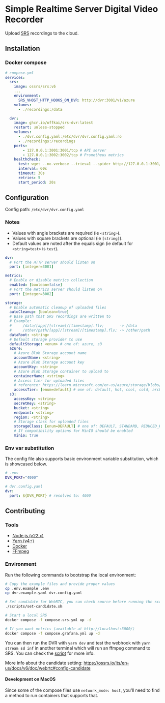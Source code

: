 # Simple Realtime Server Digital Video Recorder

Upload [SRS](https://ossrs.io/lts/en-us/) recordings to the cloud.

## Installation

### Docker compose

```yaml
# compose.yml
services:
  srs:
    image: ossrs/srs:v6
    ...
    environment:
      SRS_VHOST_HTTP_HOOKS_ON_DVR: http://dvr:3001/v1/azure
    volumes:
      - ./recordings:/data

  dvr:
    image: ghcr.io/offkai/srs-dvr:latest
    restart: unless-stopped
    volumes:
      - ./dvr.config.yaml:/etc/dvr/dvr.config.yaml:ro
      - ./recordings:/recordings
    ports:
        - 127.0.0.1:3001:3001/tcp # API server
        - 127.0.0.1:3002:3002/tcp # Prometheus metrics
    healthcheck:
      test: wget --no-verbose --tries=1 --spider http://127.0.0.1:3001/ping || exit 1
      interval: 60s
      timeout: 30s
      retries: 5
      start_period: 20s
```

## Configuration

Config path: `/etc/dvr/dvr.config.yaml`

### Notes

- Values with angle brackets are required (ie `<string>`).
- Values with square brackets are optional (ie `[string]`).
- Default values are noted after the equals sign (ie default for `<string=test>` is `test`).

```yaml
dvr:
  # Port the HTTP server should listen on
  port: [integer=3001]

metrics:
  # Enable or disable metrics collection
  enabled: [boolean=false]
  # Port the metrics server should listen on
  port: [integer=3002]

storage:
  # Enable automatic cleanup of uploaded files
  autoCleanup: [boolean=true]
  # Base path that SRS recordings are written to
  # Example:
  #     /data/[app]/[stream]/[timestamp].flv;       -> /data
  #     /other/path/[app]/[stream]/[timestamp].flv; -> /other/path
  dataRoot: <string>
  # Default storage provider to use
  defaultStorage: <enum> # one of: azure, s3
  azure:
    # Azure Blob Storage account name
    accountName: <string>
    # Azure Blob Storage account key
    accountKey: <string>
    # Azure Blob Storage container to upload to
    containerName: <string>
    # Access tier for uploaded files
    # reference: https://learn.microsoft.com/en-us/azure/storage/blobs/access-tiers-overview
    accessTier: [enum=default] # one of: default, hot, cool, cold, archive
  s3:
    accessKey: <string>
    secretKey: <string>
    bucket: <string>
    endpoint: <string>
    region: <string>
    # Storage class for uploaded files
    storageClass: [enum=DEFAULT] # one of: DEFAULT, STANDARD, REDUCED_REDUNDANCY, STANDARD_IA, ONEZONE_IA, INTELLIGENT_TIERING, GLACIER, DEEP_ARCHIVE, OUTPOSTS, GLACIER_IR, SNOW, EXPRESS_ONEZONE
    # If compatibility options for MinIO should be enabled
    minio: true
```

### Env var substitution

The config file also supports basic environment variable substitution, which is showcased below.

```sh
# .env
DVR_PORT="4000"
```

```yaml
# dvr.config.yaml
dvr:
  port: ${DVR_PORT} # resolves to: 4000
```

## Contributing

### Tools

- [Node.js (v22.x)](https://nodejs.org/en)
- [Yarn (v4+)](https://yarnpkg.com/)
- [Docker](https://docs.docker.com/)
- [FFmpeg](https://www.ffmpeg.org/)

### Environment

Run the following commands to bootstrap the local environment:

```sh
# Copy the example files and provide proper values
cp .env.example .env
cp dvr.example.yaml dvr.config.yaml

# Set candidate for WebRTC, you can check source before running the script
./scripts/set-candidate.sh

# Start a local SRS
docker compose -f compose.srs.yml up -d

# If you want metrics (available at http://localhost:3000/)
docker compose -f compose.grafana.yml up -d
```

You can then run the DVR with `yarn dev` and test the webhook with `yarn stream sd inf` in another terminal which will run an ffmpeg command to SRS. You can check the [script](/scripts/stream.sh) for more info.

More info about the candidate setting: <https://ossrs.io/lts/en-us/docs/v6/doc/webrtc#config-candidate>

#### Development on MacOS

Since some of the compose files use `network_mode: host`, you'll need to find a method to run containers that supports that.
